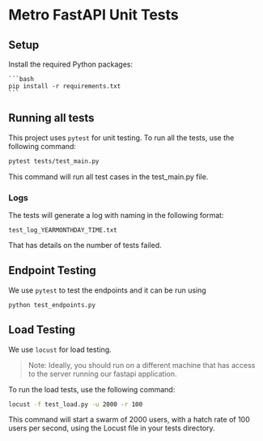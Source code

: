 # Metro FastAPI Unit Tests

## Setup

Install the required Python packages:

    ```bash
    pip install -r requirements.txt
    ```

## Running all tests

This project uses `pytest` for unit testing. To run all the tests, use the following command:

```bash
pytest tests/test_main.py
```

This command will run all test cases in the test_main.py file.

### Logs

The tests will generate a log with naming in the following format:

`test_log_YEARMONTHDAY_TIME.txt`

That has details on the number of tests failed.

## Endpoint Testing
We use `pytest` to test the endpoints and it can be run using

`python test_endpoints.py`


## Load Testing
We use `locust` for load testing. 

> Note: Ideally, you should run on a different machine that has access to the server running our fastapi application. 

To run the load tests, use the following command:
```bash
locust -f test_load.py -u 2000 -r 100

```

This command will start a swarm of 2000 users, with a hatch rate of 100 users per second, using the Locust file in your tests directory.

